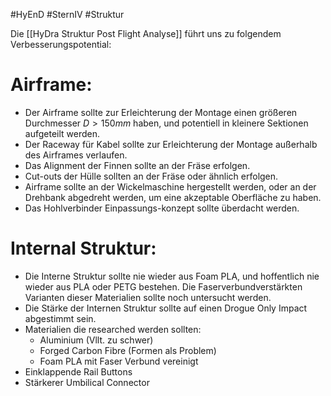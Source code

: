 
#HyEnD #SternIV #Struktur

Die [[HyDra Struktur Post Flight Analyse]] führt uns zu folgendem Verbesserungspotential:

# Airframe:

- Der Airframe sollte zur Erleichterung der Montage einen größeren Durchmesser $D > 150mm$ haben, und potentiell in kleinere Sektionen aufgeteilt werden.
- Der Raceway für Kabel sollte zur Erleichterung der Montage außerhalb des Airframes verlaufen.
- Das Alignment der Finnen sollte an der Fräse erfolgen.
- Cut-outs der Hülle sollten an der Fräse oder ähnlich erfolgen.
- Airframe sollte an der Wickelmaschine hergestellt werden, oder an der Drehbank abgedreht werden, um eine akzeptable Oberfläche zu haben.
- Das Hohlverbinder Einpassungs-konzept sollte überdacht werden.

# Internal Struktur:

- Die Interne Struktur sollte nie wieder aus Foam PLA, und hoffentlich nie wieder aus PLA oder PETG bestehen. Die Faserverbundverstärkten Varianten dieser Materialien sollte noch untersucht werden.
- Die Stärke der Internen Struktur sollte auf einen Drogue Only Impact abgestimmt sein.
- Materialien die researched werden sollten:
	- Aluminium (Vllt. zu schwer)
	- Forged Carbon Fibre (Formen als Problem)
	- Foam PLA mit Faser Verbund vereinigt
- Einklappende Rail Buttons
- Stärkerer Umbilical Connector